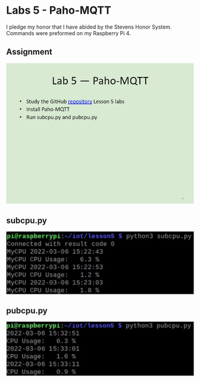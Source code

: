 # Labs 5 - Paho-MQTT
I pledge my honor that I have abided by the Stevens Honor System.
Commands were preformed on my Raspberry Pi 4.

## Assignment
![](Images/Assignment.jpg)

## subcpu.py
![](Images/subcpu.jpg)

## pubcpu.py
![](Images/pubcpu.jpg)

